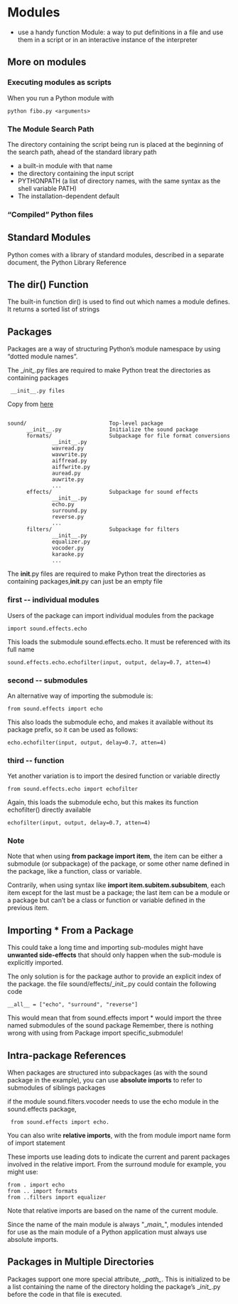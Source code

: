 # Modules
- use a handy function
Module: a way to put definitions in a file and use them in a script or in an interactive instance of the interpreter

## More on modules
### Executing modules as scripts
When you run a Python module with
```
python fibo.py <arguments>
```

### The Module Search Path

 The directory containing the script being run is placed 
 at the beginning of the search path, ahead of the standard library path
 
- a built-in module with that name
- the directory containing the input script 
- PYTHONPATH (a list of directory names, with the same syntax as the shell variable PATH)
- The installation-dependent default

### “Compiled” Python files

##  Standard Modules
Python comes with a library of standard modules, described in a separate document, the Python Library Reference

## The dir() Function
The built-in function dir() is used to find out which names a module defines. It returns a sorted list of strings


## Packages

Packages are a way of structuring Python’s module namespace by using “dotted module names”.

The \__init\__.py files are required to make Python treat the directories as containing packages
```
 __init__.py files
```

Copy from [here](https://docs.python.org/3/tutorial/modules.html#packages)
```

sound/                          Top-level package
      __init__.py               Initialize the sound package
      formats/                  Subpackage for file format conversions
              __init__.py
              wavread.py
              wavwrite.py
              aiffread.py
              aiffwrite.py
              auread.py
              auwrite.py
              ...
      effects/                  Subpackage for sound effects
              __init__.py
              echo.py
              surround.py
              reverse.py
              ...
      filters/                  Subpackage for filters
              __init__.py
              equalizer.py
              vocoder.py
              karaoke.py
              ...
```

The __init__.py files are required to make Python treat the directories as containing packages,__init__.py can just be an empty file

### first -- individual modules
Users of the package can import individual modules from the package
```
import sound.effects.echo
```
This loads the submodule sound.effects.echo. It must be referenced with its full name
```
sound.effects.echo.echofilter(input, output, delay=0.7, atten=4)
```
### second  -- submodules
An alternative way of importing the submodule is:
```
from sound.effects import echo
```
This also loads the submodule echo, and makes it available without its package prefix, so it can be used as follows:
```
echo.echofilter(input, output, delay=0.7, atten=4)
```
### third  -- function
Yet another variation is to import the desired function or variable directly
```
from sound.effects.echo import echofilter
```
Again, this loads the submodule echo, but this makes its function echofilter() directly available
```
echofilter(input, output, delay=0.7, atten=4)
```

### Note
Note that when using **from package import item**, the item can be either a submodule (or subpackage) of the package,
or some other name defined in the package, like a function, class or variable.

Contrarily, when using syntax like **import item.subitem.subsubitem**, each item except for the last must be a package; 
the last item can be a module or a package but can’t be a class or function or variable defined in the previous item.

##  Importing * From a Package
This could take a long time and importing sub-modules might have **unwanted side-effects** that should only happen when the sub-module is explicitly imported.

The only solution is for the package author to provide an explicit index of the package. 
 the file sound/effects/\__init__.py could contain the following code
```
__all__ = ["echo", "surround", "reverse"]
```

This would mean that from sound.effects import * would import the three named submodules of the sound package
Remember, there is nothing wrong with using from Package import specific_submodule! 
##  Intra-package References

When packages are structured into subpackages (as with the sound package in the example), 
you can use **absolute imports** to refer to submodules of siblings packages

if the module sound.filters.vocoder needs to use the echo module in the sound.effects package, 
```
 from sound.effects import echo.
```
You can also write **relative imports**, with the from module import name form of import statement

These imports use leading dots to indicate the current and parent packages involved in the relative import. From the surround module for example, you might use:
```
from . import echo
from .. import formats
from ..filters import equalizer
```
Note that relative imports are based on the name of the current module.

Since the name of the main module is always "\__main\__", 
modules intended for use as the main module of a Python application must always use absolute imports.

## Packages in Multiple Directories

Packages support one more special attribute, \__path\__. This is initialized to be a list containing the name of the directory holding the package’s \__init\__.py before the code in that file is executed. 

